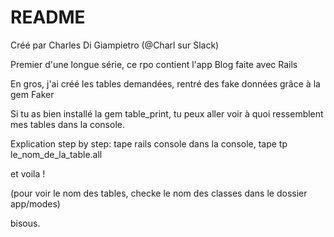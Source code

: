 # README

Créé par Charles Di Giampietro (@Charl sur Slack)

Premier d'une longue série, ce rpo contient l'app Blog faite avec Rails

En gros, j'ai créé les tables demandées, rentré des fake données grâce à la gem Faker

Si tu as bien installé la gem table_print, tu peux aller voir à quoi ressemblent mes tables dans la console.

Explication step by step:
tape rails console
dans la console, tape tp le_nom_de_la_table.all

et voila !

(pour voir le nom des tables, checke le nom des classes dans le dossier app/modes)

bisous.
